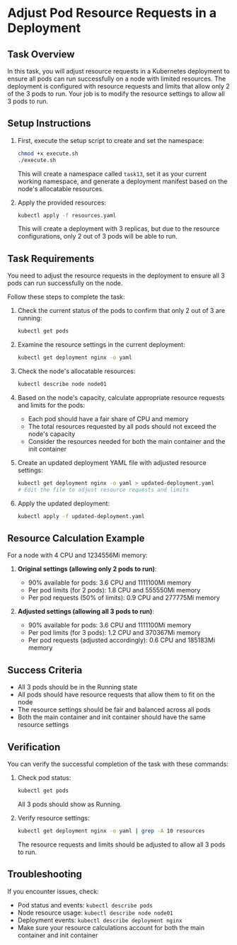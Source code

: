 # Adjust Pod Resource Requests in a Deployment

## Task Overview
In this task, you will adjust resource requests in a Kubernetes deployment to ensure all pods can run successfully on a node with limited resources. The deployment is configured with resource requests and limits that allow only 2 of the 3 pods to run. Your job is to modify the resource settings to allow all 3 pods to run.

## Setup Instructions

1. First, execute the setup script to create and set the namespace:
   ```bash
   chmod +x execute.sh
   ./execute.sh
   ```
   This will create a namespace called `task13`, set it as your current working namespace, and generate a deployment manifest based on the node's allocatable resources.

2. Apply the provided resources:
   ```bash
   kubectl apply -f resources.yaml
   ```
   This will create a deployment with 3 replicas, but due to the resource configurations, only 2 out of 3 pods will be able to run.

## Task Requirements

You need to adjust the resource requests in the deployment to ensure all 3 pods can run successfully on the node.

Follow these steps to complete the task:

1. Check the current status of the pods to confirm that only 2 out of 3 are running:
   ```bash
   kubectl get pods
   ```

2. Examine the resource settings in the current deployment:
   ```bash
   kubectl get deployment nginx -o yaml
   ```

3. Check the node's allocatable resources:
   ```bash
   kubectl describe node node01
   ```

4. Based on the node's capacity, calculate appropriate resource requests and limits for the pods:
   - Each pod should have a fair share of CPU and memory
   - The total resources requested by all pods should not exceed the node's capacity
   - Consider the resources needed for both the main container and the init container

5. Create an updated deployment YAML file with adjusted resource settings:
   ```bash
   kubectl get deployment nginx -o yaml > updated-deployment.yaml
   # Edit the file to adjust resource requests and limits
   ```

6. Apply the updated deployment:
   ```bash
   kubectl apply -f updated-deployment.yaml
   ```

## Resource Calculation Example

For a node with 4 CPU and 1234556Mi memory:

1. **Original settings (allowing only 2 pods to run)**:
   - 90% available for pods: 3.6 CPU and 1111100Mi memory
   - Per pod limits (for 2 pods): 1.8 CPU and 555550Mi memory
   - Per pod requests (50% of limits): 0.9 CPU and 277775Mi memory

2. **Adjusted settings (allowing all 3 pods to run)**:
   - 90% available for pods: 3.6 CPU and 1111100Mi memory
   - Per pod limits (for 3 pods): 1.2 CPU and 370367Mi memory
   - Per pod requests (adjusted accordingly): 0.6 CPU and 185183Mi memory

## Success Criteria
- All 3 pods should be in the Running state
- All pods should have resource requests that allow them to fit on the node
- The resource settings should be fair and balanced across all pods
- Both the main container and init container should have the same resource settings

## Verification
You can verify the successful completion of the task with these commands:

1. Check pod status:
   ```bash
   kubectl get pods
   ```
   All 3 pods should show as Running.

2. Verify resource settings:
   ```bash
   kubectl get deployment nginx -o yaml | grep -A 10 resources
   ```
   The resource requests and limits should be adjusted to allow all 3 pods to run.

## Troubleshooting
If you encounter issues, check:
- Pod status and events: `kubectl describe pods`
- Node resource usage: `kubectl describe node node01`
- Deployment events: `kubectl describe deployment nginx`
- Make sure your resource calculations account for both the main container and init container
